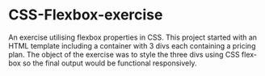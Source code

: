 # CSS-Flexbox-exercise
An exercise utilising flexbox properties in CSS. This project started with an HTML template including a container with 3 divs each containing a pricing plan.
The object of the exercise was to style the three divs using CSS flex-box so the final output would be functional responsively.
